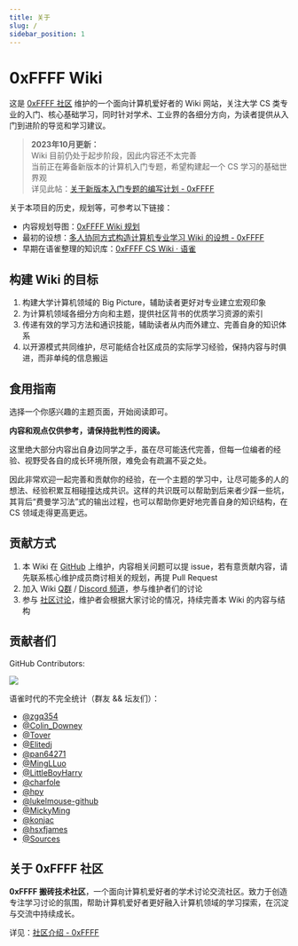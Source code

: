 ```yaml
---
title: 关于
slug: /
sidebar_position: 1
---
```


# 0xFFFF Wiki
这是 [0xFFFF 社区](https://0xffff.one) 维护的一个面向计算机爱好者的 Wiki 网站，关注大学 CS 类专业的入门、核心基础学习，同时针对学术、工业界的各细分方向，为读者提供从入门到进阶的导览和学习建议。

> **2023年10月更新：**  
 Wiki 目前仍处于起步阶段，因此内容还不太完善  
 当前正在筹备新版本的计算机入门专题，希望构建起一个 CS 学习的基础世界观  
 详见此帖：[关于新版本入门专题的编写计划 - 0xFFFF](https://0xffff.one/d/1545-guan-yu-xin-ban-ben-ru-men-zhuan-ti)

关于本项目的历史，规划等，可参考以下链接：
* 内容规划导图：[0xFFFF Wiki 规划](https://en1c09120h.feishu.cn/mindnotes/bmncnHJIVQftkHaJ06MMJOPUhBh)
* 最初的设想：[多人协同方式构造计算机专业学习 Wiki 的设想 - 0xFFFF](https://0xffff.one/d/458-duo-ren-xie-tong-fang-shi-gou-zao)
* 早期在语雀整理的知识库：[0xFFFF CS Wiki · 语雀](https://www.yuque.com/0xffff.one/cs-learning)

## 构建 Wiki 的目标
1. 构建大学计算机领域的 Big Picture，辅助读者更好对专业建立宏观印象
2. 为计算机领域各细分方向和主题，提供社区背书的优质学习资源的索引
3. 传递有效的学习方法和通识技能，辅助读者从内而外建立、完善自身的知识体系
4. 以开源模式共同维护，尽可能结合社区成员的实际学习经验，保持内容与时俱进，而非单纯的信息搬运

## 食用指南
选择一个你感兴趣的主题页面，开始阅读即可。

**内容和观点仅供参考，请保持批判性的阅读。**

这里绝大部分内容出自身边同学之手，虽在尽可能迭代完善，但每一位编者的经验、视野受各自的成长环境所限，难免会有疏漏不妥之处。

因此非常欢迎一起完善和贡献你的经验，在一个主题的学习中，让尽可能多的人的想法、经验积累互相碰撞达成共识。这样的共识既可以帮助到后来者少踩一些坑，其背后“费曼学习法”式的输出过程，也可以帮助你更好地完善自身的知识结构，在 CS 领域走得更高更远。

## 贡献方式
1. 本 Wiki 在 [GitHub](https://github.com/0xffff-one/0xffff-wiki) 上维护，内容相关问题可以提 issue，若有意贡献内容，请先联系核心维护成员商讨相关的规划，再提 Pull Request
2. 加入 Wiki [Q群](https://jq.qq.com/?_wv=1027&k=bTziCVr0) / [Discord 频道](https://discord.gg/pjf6AdnyXE)，参与维护者们的讨论
3. 参与 [社区讨论](https://0xffff.one)，维护者会根据大家讨论的情况，持续完善本 Wiki 的内容与结构

## 贡献者们
GitHub Contributors:

<p>
  <a href="https://github.com/0xffff-one/0xffff-wiki/graphs/contributors">
    <img src="https://contrib.rocks/image?repo=0xffff-one/0xffff-wiki" />
  </a>
</p>

语雀时代的不完全统计（群友 && 坛友们）：
* [@zgq354](https://github.com/zgq354)
* [@Colin_Downey](https://github.com/ColinDowney)
* [@Tover](https://github.com/ToverPomelo)
* [@Elitedj](https://github.com/Elitedj)
* [@pan64271](https://github.com/pan64271)
* [@MingLLuo](https://github.com/minglluo)
* [@LittleBoyHarry](https://github.com/acodecow)
* [@charfole](https://github.com/charfole)
* [@hpy](https://0xffff.one/u/AEGG)
* [@lukelmouse-github](https://github.com/lukelmouse-github)
* [@MickyMing](https://github.com/5522MIKE)
* [@konjac](https://0xffff.one/u/konjac)
* [@hsxfjames](https://github.com/HasikSylphon)
* [@Sources](https://www.yuque.com/sources-mmjfk)

## 关于 0xFFFF 社区

**0xFFFF 搬砖技术社区**，一个面向计算机爱好者的学术讨论交流社区。致力于创造专注学习讨论的氛围，帮助计算机爱好者更好融入计算机领域的学习探索，在沉淀与交流中持续成长。

详见：[社区介绍 - 0xFFFF](https://0xffff.one/p/2-0xffff-intro)
